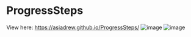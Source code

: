 # ProgressSteps 
View here: https://asiadrew.github.io/ProgressSteps/
![image](https://user-images.githubusercontent.com/102258289/201402887-335ac6dd-5d5b-412f-9ba3-cd44994c1c95.png)
![image](https://user-images.githubusercontent.com/102258289/201402939-a266dc21-7f6d-4aed-9c29-053c0fad9afa.png)
